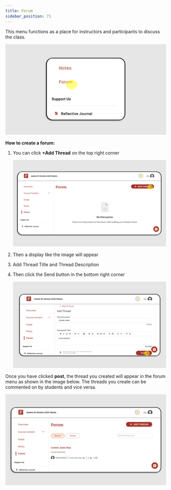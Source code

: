 ```yaml
---
title: Forum
sidebar_position: 71
---
```

This menu functions as a place for instructors and participants to discuss the class.

![](/img/forum-eng-1.png)

**How to create a forum:**

1. You can click **+Add Thread** on the top right corner

   ![](/img/forum-eng-2.png)
2. Then a display like the image will appear
3. Add Thread Title and Thread Description
4. Then click the Send button in the bottom right corner

   ![](/img/forum-eng-3.png)

Once you have clicked **post**, the thread you created will appear in the forum menu as shown in the image below. The threads you create can be commented on by students and vice versa.

![](/img/forum-eng-4.png)
